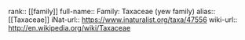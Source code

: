 

rank:: [[family]]
full-name:: Family: Taxaceae (yew family)
alias:: [[Taxaceae]]
iNat-url:: https://www.inaturalist.org/taxa/47556
wiki-url:: http://en.wikipedia.org/wiki/Taxaceae